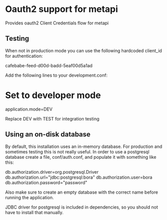 Oauth2 support for metapi
=========================

Provides oauth2 Client Credentials flow for metapi


Testing
-------

When not in production mode you can use the following hardcoded client_id for authentication:

  cafebabe-feed-d00d-badd-5eaf00d5a1ad

Add the following lines to your development.conf:

  # Set to developer mode
  application.mode=DEV

Replace DEV with TEST for integration testing

Using an on-disk database
-------------------------

By default, this installation uses an in-memory database. For
production and sometimes testing this is not really useful. In order
to use a postgresql database create a file, conf/auth.conf, and
populate it with something like this:

db.authorization.driver=org.postgresql.Driver
db.authorization.url="jdbc:postgresql:bora"
db.authorization.user=bora
db.authorization.password="password"

Also make sure to create an empty database with the correct name
before running the application.

JDBC driver for postgresql is included in dependencies, so you should
not have to install that manually.

